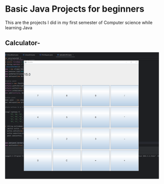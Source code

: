 # Basic Java Projects for beginners  
This are the projects I did in my first semester of Computer science while learning Java  
## Calculator-  

![Calculator screenshot](https://github.com/Mou2004/Basic_Java_Projects/blob/main/calculator.PNG)
